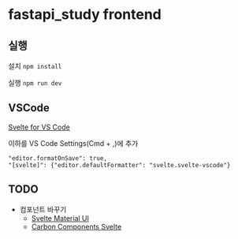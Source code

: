 # fastapi_study frontend

## 실행

설치
`npm install`

실행
`npm run dev`

## VSCode

[Svelte for VS Code](https://marketplace.visualstudio.com/items?itemName=svelte.svelte-vscode)

이하를 VS Code Settings(Cmd + ,)에 추가

```text
"editor.formatOnSave": true,
"[svelte]": {"editor.defaultFormatter": "svelte.svelte-vscode"}
```

## TODO

- 컴포넌트 바꾸기
  - [Svelte Material UI](https://sveltematerialui.com/)
  - [Carbon Components Svelte](https://carbon-components-svelte.onrender.com/)
